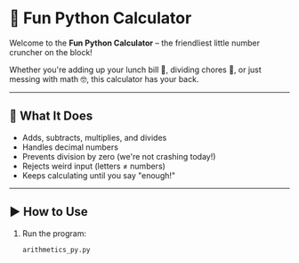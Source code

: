 # 🧮 Fun Python Calculator

Welcome to the **Fun Python Calculator** – the friendliest little number cruncher on the block!

Whether you're adding up your lunch bill 🍔, dividing chores 🧹, or just messing with math 🤓, this calculator has your back.

---

## 🔧 What It Does

-  Adds, subtracts, multiplies, and divides
-  Handles decimal numbers
-  Prevents division by zero (we're not crashing today!)
-  Rejects weird input (letters ≠ numbers)
-  Keeps calculating until you say "enough!"

---

## ▶️ How to Use

1. Run the program:
   ```bash
   arithmetics_py.py
